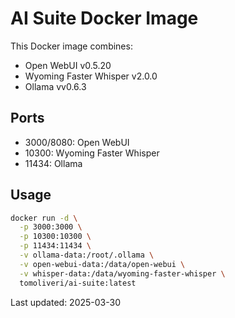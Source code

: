 # AI Suite Docker Image

This Docker image combines:

- Open WebUI v0.5.20
- Wyoming Faster Whisper v2.0.0
- Ollama vv0.6.3

## Ports

- 3000/8080: Open WebUI
- 10300: Wyoming Faster Whisper
- 11434: Ollama

## Usage

```bash
docker run -d \
  -p 3000:3000 \
  -p 10300:10300 \
  -p 11434:11434 \
  -v ollama-data:/root/.ollama \
  -v open-webui-data:/data/open-webui \
  -v whisper-data:/data/wyoming-faster-whisper \
  tomoliveri/ai-suite:latest
```

Last updated: 2025-03-30
